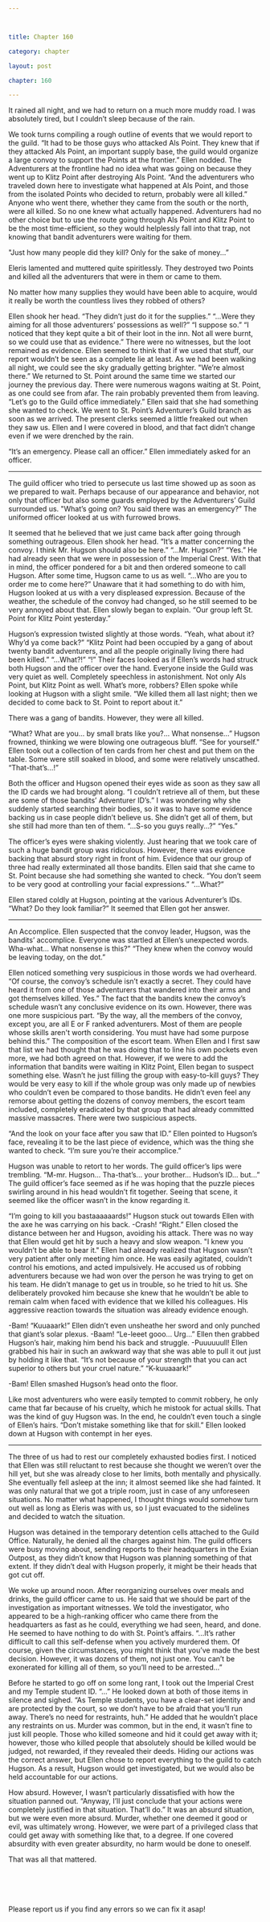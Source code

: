 ```yaml
---



title: Chapter 160

category: chapter

layout: post

chapter: 160

---
```


It rained all night, and we had to return on a much more muddy road. I was
absolutely tired, but I couldn’t sleep because of the rain.

We took turns compiling a rough outline of events that we would report to the guild.
“It had to be those guys who attacked Als Point. They knew that if they attacked Als
Point, an important supply base, the guild would organize a large convoy to support
the Points at the frontier.”
Ellen nodded.
The Adventurers at the frontline had no idea what was going on because they went
up to Klitz Point after destroying Als Point.
“And the adventurers who traveled down here to investigate what happened at Als
Point, and those from the isolated Points who decided to return, probably were all
killed.”
Anyone who went there, whether they came from the south or the north, were all
killed. So no one knew what actually happened. Adventurers had no other choice but
to use the route going through Als Point and Klitz Point to be the most time-efficient,
so they would helplessly fall into that trap, not knowing that bandit adventurers
were waiting for them.

"Just how many people did they kill? Only for the sake of money...”

Eleris lamented and muttered quite spiritlessly. They destroyed two Points and
killed all the adventurers that were in them or came to them.

No matter how many supplies they would have been able to acquire, would it really
be worth the countless lives they robbed of others?

Ellen shook her head.
“They didn’t just do it for the supplies.”
“...Were they aiming for all those adventurers’ possessions as well?”
“I suppose so.”
“I noticed that they kept quite a bit of their loot in the inn. Not all were burnt, so we
could use that as evidence.”
There were no witnesses, but the loot remained as evidence. Ellen seemed to think
that if we used that stuff, our report wouldn’t be seen as a complete lie at least.
As we had been walking all night, we could see the sky gradually getting brighter.
"We’re almost there.”
We returned to St. Point around the same time we started our journey the previous
day.
There were numerous wagons waiting at St. Point, as one could see from afar.
The rain probably prevented them from leaving.
“Let’s go to the Guild office immediately.”
Ellen said that she had something she wanted to check.
We went to St. Point’s Adventurer’s Guild branch as soon as we arrived. The present
clerks seemed a little freaked out when they saw us.
Ellen and I were covered in blood, and that fact didn’t change even if we were
drenched by the rain.

“It’s an emergency. Please call an officer.”
Ellen immediately asked for an officer.
* * *

The guild officer who tried to persecute us last time showed up as soon as we
prepared to wait. Perhaps because of our appearance and behavior, not only that
officer but also some guards employed by the Adventurers’ Guild surrounded us.
"What’s going on? You said there was an emergency?”
The uniformed officer looked at us with furrowed brows.

It seemed that he believed that we just came back after going through something
outrageous. Ellen shook her head.
“It’s a matter concerning the convoy. I think Mr. Hugson should also be here.”
“...Mr. Hugson?”
“Yes.”
He had already seen that we were in possession of the Imperial Crest.
With that in mind, the officer pondered for a bit and then ordered someone to call
Hugson.
After some time, Hugson came to us as well.
“...Who are you to order me to come here?”
Unaware that it had something to do with him, Hugson looked at us with a very
displeased expression. Because of the weather, the schedule of the convoy had
changed, so he still seemed to be very annoyed about that.
Ellen slowly began to explain.
“Our group left St. Point for Klitz Point yesterday.”

Hugson’s expression twisted slightly at those words.
“Yeah, what about it? Why’d ya come back?”
“Klitz Point had been occupied by a gang of about twenty bandit adventurers, and all
the people originally living there had been killed.”
“...What?!”
“!”
Their faces looked as if Ellen’s words had struck both Hugson and the officer over
the hand. Everyone inside the Guild was very quiet as well. Completely speechless in
astonishment.
Not only Als Point, but Klitz Point as well. What’s more, robbers? Ellen spoke while
looking at Hugson with a slight smile.
“We killed them all last night; then we decided to come back to St. Point to report
about it.”

There was a gang of bandits.
However, they were all killed.

“What? What are you... by small brats like you?... What nonsense...”
Hugson frowned, thinking we were blowing one outrageous bluff.
“See for yourself."
Ellen took out a collection of ten cards from her chest and put them on the table.
Some were still soaked in blood, and some were relatively unscathed.
“That-that’s...!”

Both the officer and Hugson opened their eyes wide as soon as they saw all the ID
cards we had brought along.
“I couldn’t retrieve all of them, but these are some of those bandits’ Adventurer ID’s.”
I was wondering why she suddenly started searching their bodies, so it was to have
some evidence backing us in case people didn’t believe us. She didn’t get all of them,
but she still had more than ten of them.
“...S-so you guys really...?”
“Yes.”

The officer’s eyes were shaking violently. Just hearing that we took care of such a
huge bandit group was ridiculous. However, there was evidence backing that absurd
story right in front of him. Evidence that our group of three had really exterminated
all those bandits.
Ellen said that she came to St. Point because she had something she wanted to check.
“You don’t seem to be very good at controlling your facial expressions.”
“...What?”

Ellen stared coldly at Hugson, pointing at the various Adventurer’s IDs.
“What? Do they look familiar?”
It seemed that Ellen got her answer.

* * *

An Accomplice.
Ellen suspected that the convoy leader, Hugson, was the bandits’ accomplice.
Everyone was startled at Ellen’s unexpected words.
Wha-what... What nonsense is this?”
“They knew when the convoy would be leaving today, on the dot.”

Ellen noticed something very suspicious in those words we had overheard.
“Of course, the convoy’s schedule isn’t exactly a secret. They could have heard it from
one of those adventurers that wandered into their arms and got themselves killed.
Yes.”
The fact that the bandits knew the convoy’s schedule wasn’t any conclusive evidence
on its own. However, there was one more suspicious part.
“By the way, all the members of the convoy, except you, are all E or F ranked
adventurers. Most of them are people whose skills aren't worth considering. You
must have had some purpose behind this.”
The composition of the escort team.
When Ellen and I first saw that list we had thought that he was doing that to line his
own pockets even more, we had both agreed on that.
However, if we were to add the information that bandits were waiting in Klitz Point,
Ellen began to suspect something else.
Wasn’t he just filling the group with easy-to-kill guys? They would be very easy to kill
if the whole group was only made up of newbies who couldn’t even be compared to
those bandits.
He didn’t even feel any remorse about getting the dozens of convoy members, the
escort team included, completely eradicated by that group that had already
committed massive massacres.
There were two suspicious aspects.

“And the look on your face after you saw that ID.”
Ellen pointed to Hugson’s face, revealing it to be the last piece of evidence, which
was the thing she wanted to check.
“I’m sure you’re their accomplice.”

Hugson was unable to retort to her words.
The guild officer’s lips were trembling.
“M-mr. Hugson... Tha-that’s... your brother... Hudson’s ID... but...”
The guild officer’s face seemed as if he was hoping that the puzzle pieces swirling
around in his head wouldn’t fit together.
Seeing that scene, it seemed like the officer wasn’t in the know regarding it.

“I’m going to kill you bastaaaaaards!”
Hugson stuck out towards Ellen with the axe he was carrying on his back.
-Crash!
“Right.”
Ellen closed the distance between her and Hugson, avoiding his attack.
There was no way that Ellen would get hit by such a heavy and slow weapon.
"I knew you wouldn’t be able to bear it."
Ellen had already realized that Hugson wasn’t very patient after only meeting him
once.
He was easily agitated, couldn’t control his emotions, and acted impulsively.
He accused us of robbing adventurers because we had won over the person he was
trying to get on his team. He didn’t manage to get us in trouble, so he tried to hit us.
She deliberately provoked him because she knew that he wouldn’t be able to remain
calm when faced with evidence that we killed his colleagues.
His aggressive reaction towards the situation was already evidence enough.

-Bam!
“Kuuaaark!”
Ellen didn’t even unsheathe her sword and only punched that giant’s solar plexus.
-Baam!
“Le-leeet gooo... Urg...”
Ellen then grabbed Hugson’s hair, making him bend his back and struggle.
-Puuuuuull!
Ellen grabbed his hair in such an awkward way that she was able to pull it out just by
holding it like that.
“It’s not because of your strength that you can act superior to others but your cruel
nature.”
“K-kuuaaark!”

-Bam!
Ellen smashed Hugson’s head onto the floor.

Like most adventurers who were easily tempted to commit robbery, he only came
that far because of his cruelty, which he mistook for actual skills. That was the kind
of guy Hugson was.
In the end, he couldn’t even touch a single of Ellen’s hairs.
“Don’t mistake something like that for skill.”
Ellen looked down at Hugson with contempt in her eyes.

* * *

The three of us had to rest our completely exhausted bodies first. I noticed that Ellen
was still reluctant to rest because she thought we weren’t over the hill yet, but she
was already close to her limits, both mentally and physically.
She eventually fell asleep at the inn; it almost seemed like she had fainted. It was
only natural that we got a triple room, just in case of any unforeseen situations.
No matter what happened, I thought things would somehow turn out well as long as
Eleris was with us, so I just evacuated to the sidelines and decided to watch the
situation.

Hugson was detained in the temporary detention cells attached to the Guild Office.
Naturally, he denied all the charges against him. The guild officers were busy moving
about, sending reports to their headquarters in the Exian Outpost, as they didn’t
know that Hugson was planning something of that extent.
If they didn’t deal with Hugson properly, it might be their heads that got cut off.

We woke up around noon.
After reorganizing ourselves over meals and drinks, the guild officer came to us.
He said that we should be part of the investigation as important witnesses.
We told the investigator, who appeared to be a high-ranking officer who came there
from the headquarters as fast as he could, everything we had seen, heard, and done.
He seemed to have nothing to do with St. Point’s affairs.
“...It’s rather difficult to call this self-defense when you actively murdered them. Of
course, given the circumstances, you might think that you’ve made the best decision.
However, it was dozens of them, not just one. You can’t be exonerated for killing all of
them, so you’ll need to be arrested...”

Before he started to go off on some long rant, I took out the Imperial Crest and my
Temple student ID.
“...”
He looked down at both of those items in silence and sighed.
“As Temple students, you have a clear-set identity and are protected by the court, so
we don’t have to be afraid that you’ll run away. There’s no need for restraints, huh.”
He added that he wouldn’t place any restraints on us.
Murder was common, but in the end, it wasn’t fine to just kill people.
Those who killed someone and hid it could get away with it; however, those who
killed people that absolutely should be killed would be judged, not rewarded, if they
revealed their deeds.
Hiding our actions was the correct answer, but Ellen chose to report everything to
the guild to catch Hugson.
As a result, Hugson would get investigated, but we would also be held accountable
for our actions.

How absurd.
However, I wasn’t particularly dissatisfied with how the situation panned out.
“Anyway, I’ll just conclude that your actions were completely justified in that
situation. That’ll do.”
It was an absurd situation, but we were even more absurd.
Murder, whether one deemed it good or evil, was ultimately wrong.
However, we were part of a privileged class that could get away with something like
that, to a degree.
If one covered absurdity with even greater absurdity, no harm would be done to
oneself.

That was all that mattered.

<br><br><br><br>
Please report us if you find any errors so we can fix it asap!